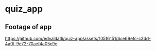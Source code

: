 # quiz_app


## Footage of app



https://github.com/edvaldatli/quiz-app/assets/10516151/6ce69efc-c3dd-4a0f-9e72-70aef4a05c9e


